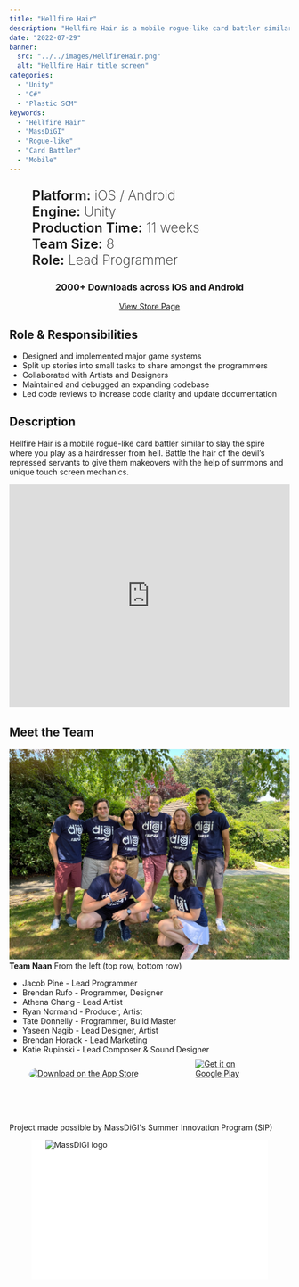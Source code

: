 ```yaml
---
title: "Hellfire Hair"
description: "Hellfire Hair is a mobile rogue-like card battler similar to slay the spire where you play as a hairdresser from hell. Battle the hair of the devil’s repressed servants to give them makeovers with the help of summons and unique touch screen mechanics."
date: "2022-07-29"
banner:
  src: "../../images/HellfireHair.png"
  alt: "Hellfire Hair title screen"
categories:
  - "Unity"
  - "C#"
  - "Plastic SCM"
keywords:
  - "Hellfire Hair"
  - "MassDiGI"
  - "Rogue-like"
  - "Card Battler"
  - "Mobile"
---
```


<style>
  .detailsName {
    text-align: left;
    font-weight: 600;
  }
  .detailsInfo {
    text-align: right;
    font-weight: 200;
    color: var(--subtext-color);
  }
  .airbridgeButton {
    border-radius: var(--border-radius);
    border: 0.125rem solid var(--primary-color);
    background: var(--background-color);
    padding: 0.5rem 1.5rem;
    transition: 25ms ease-out;
    color: var(--primary-color);
    margin-bottom: .5rem;
  }
  .airbridgeButton:hover {
    background: var(--primary-color);
    color: var(--background-color);
  }
  .storePages {
    display: flex; flex-direction: row; justify-content: space-around;
  }
  .storePages > a { margin-top: .75rem }
  .massdigiLogo { width: 400px; height: 250px; object-fit: cover; margin: auto; padding-left: 25px; background: white }
  @media (max-width: 666px) {
    .storePages { flex-direction: column; align-items: center }
  }
</style>

<ul style="font-size: 1.5rem; list-style: none">
  <li>
    <span class="detailsName">Platform:</span>
    <span class="detailsInfo">iOS / Android</span>
  </li>
  <li>
    <span class="detailsName">Engine:</span>
    <span class="detailsInfo">Unity</span>
  </li>
  <li>
    <span class="detailsName">Production Time:</span>
    <span class="detailsInfo">11 weeks</span>
  </li>
  <li>
    <span class="detailsName">Team Size:</span>
    <span class="detailsInfo">8</span>
  </li>
  <li>
    <span class="detailsName">Role:</span>
    <span class="detailsInfo">Lead Programmer</span>
  </li>
</ul>

<div style="text-align: center">
  <h3 style="color: var(--code-block-fun)">
    2000+ Downloads across iOS and Android</h3>
  <a href="https://abr.ge/poqliv" target="_blank" class="airbridgeButton">View Store Page</a>
</div>

## Role & Responsibilities
- Designed and implemented major game systems
- Split up stories into small tasks to share amongst the programmers
- Collaborated with Artists and Designers
- Maintained and debugged an expanding codebase
- Led code reviews to increase code clarity and update documentation

## Description
Hellfire Hair is a mobile rogue-like card battler similar to slay the spire where you play as a hairdresser from hell. Battle the hair of the devil’s repressed servants to give them makeovers with the help of summons and unique touch screen mechanics.

<iframe style="max-width: min(660px, 100%); max-height: 400px; margin: auto;" width="660" height="440" src="https://www.youtube.com/embed/b5aNngw8iqM" title="YouTube video player" frameborder="0" allow="accelerometer; autoplay; clipboard-write; encrypted-media; gyroscope; picture-in-picture" allowfullscreen></iframe>

## Meet the Team
![Picture of Team Naan](../../images/SIP22Naan.jpeg)
**Team Naan** <span style="color: var(--subtext-color)">From the left (top row, bottom row)<span>
- Jacob Pine - Lead Programmer
- Brendan Rufo - Programmer, Designer
- Athena Chang - Lead Artist
- Ryan Normand - Producer, Artist
- Tate Donnelly - Programmer, Build Master
- Yaseen Nagib - Lead Designer, Artist
- Brendan Horack - Lead Marketing
- Katie Rupinski - Lead Composer & Sound Designer

<div class="storePages">
  <a href="https://apps.apple.com/us/app/hellfire-hair/id1630220119?itsct=apps_box_badge&amp;itscg=30200" style="display: block; overflow: hidden; border-radius: 13px; width: 250px; height: 83px;">
    <img src="https://tools.applemediaservices.com/api/badges/download-on-the-app-store/black/en-us?size=250x83&amp;releaseDate=1659312000&h=2b5cbfaedbf1f866a2a579cb9d9a9473" alt="Download on the App Store" style="border-radius: 13px; width: 100%; height: 100%">
  </a>
  <a href='https://play.google.com/store/apps/details?id=com.MassDiGi.Naan&pcampaignid=pcampaignidMKT-Other-global-all-co-prtnr-py-PartBadge-Mar2515-1'>
    <img alt='Get it on Google Play' style="max-height: 123px; margin: -20px" src='https://play.google.com/intl/en_us/badges/static/images/badges/en_badge_web_generic.png'/>
  </a>
</div>

Project made possible by MassDiGI's Summer Innovation Program (SIP)
<div style="display: flex; justify-content: around">
  <img class="massdigiLogo" src="https://pbs.twimg.com/profile_images/1402363749831426052/PQItLPnn_400x400.jpg" alt="MassDiGI logo"/>
</div>
